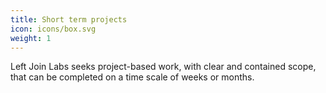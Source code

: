 ```yaml
---
title: Short term projects
icon: icons/box.svg
weight: 1
---
```


Left Join Labs seeks project-based work, with clear and contained scope, that can be completed on a time scale of weeks or months.